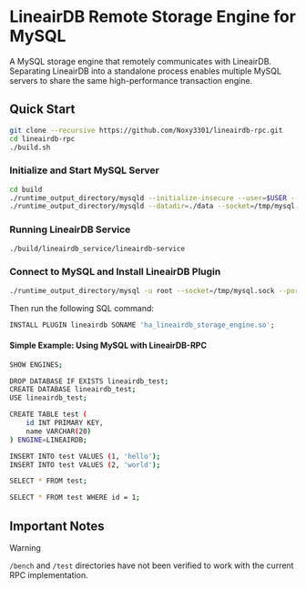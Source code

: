 # LineairDB Remote Storage Engine for MySQL

A MySQL storage engine that remotely communicates with LineairDB. Separating LineairDB into a standalone process enables multiple MySQL servers to share the same high-performance transaction engine.

## Quick Start

```bash
git clone --recursive https://github.com/Noxy3301/lineairdb-rpc.git
cd lineairdb-rpc
./build.sh
```

### Initialize and Start MySQL Server

```bash
cd build
./runtime_output_directory/mysqld --initialize-insecure --user=$USER --datadir=./data
./runtime_output_directory/mysqld --datadir=./data --socket=/tmp/mysql.sock --port=3307 &
```

### Running LineairDB Service

```bash
./build/lineairdb_service/lineairdb-service 
```

### Connect to MySQL and Install LineairDB Plugin

```bash
./runtime_output_directory/mysql -u root --socket=/tmp/mysql.sock --port=3307
```

Then run the following SQL command:
```sql
INSTALL PLUGIN lineairdb SONAME 'ha_lineairdb_storage_engine.so';
```

#### Simple Example: Using MySQL with LineairDB-RPC

```bash
SHOW ENGINES;

DROP DATABASE IF EXISTS lineairdb_test;
CREATE DATABASE lineairdb_test;
USE lineairdb_test;

CREATE TABLE test (
    id INT PRIMARY KEY,
    name VARCHAR(20)
) ENGINE=LINEAIRDB;

INSERT INTO test VALUES (1, 'hello');
INSERT INTO test VALUES (2, 'world');

SELECT * FROM test;

SELECT * FROM test WHERE id = 1;
```

## Important Notes

> [!WARNING]
> `/bench` and `/test` directories have not been verified to work with the current RPC implementation.
